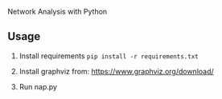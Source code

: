 Network Analysis with Python

## Usage

1. Install requirements
`pip install -r requirements.txt`

2. Install graphviz from:
   https://www.graphviz.org/download/

3. Run nap.py
